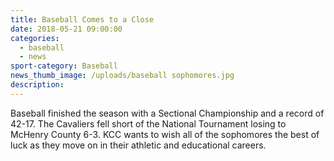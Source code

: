 ```yaml
---
title: Baseball Comes to a Close
date: 2018-05-21 09:00:00
categories:
  - baseball
  - news
sport-category: Baseball
news_thumb_image: /uploads/baseball sophomores.jpg
description:
---
```


Baseball finished the season with a Sectional Championship and a record of 42-17. The Cavaliers fell short of the National Tournament losing to McHenry County 6-3. KCC wants to wish all of the sophomores the best of luck as they move on in their athletic and educational careers.